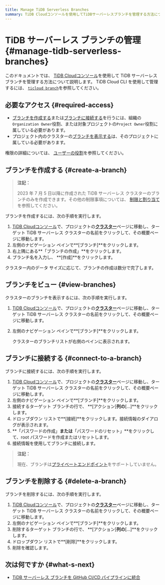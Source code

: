 ```yaml
---
title: Manage TiDB Serverless Branches
summary: TiDB Cloudコンソールを使用してTiDBサーバーレスブランチを管理する方法について説明します。必要なアクセスは、組織の役割に属している必要があります。ブランチを作成するには、TiDB Cloudコンソールでプロジェクトのクラスターページに移動し、ブランチを作成します。ブランチを表示するには、クラスターのブランチを表示します。ブランチに接続するには、接続情報を使用してブランチに接続します。ブランチを削除するには、削除するターゲットブランチの行で削除をクリックします。
---
```


# TiDB サーバーレス ブランチの管理 {#manage-tidb-serverless-branches}

このドキュメントでは、 [TiDB Cloudコンソール](https://tidbcloud.com)を使用して TiDB サーバーレス ブランチを管理する方法について説明します。 TiDB Cloud CLI を使用して管理するには、 [`ticloud branch`](/tidb-cloud/ticloud-branch-create.md)を参照してください。

## 必要なアクセス {#required-access}

-   [ブランチを作成する](#create-a-branch)または[ブランチに接続する](#connect-to-a-branch)を行うには、組織の`Organization Owner`役割、または対象プロジェクトの`Project Owner`役割に属している必要があります。
-   プロジェクト内のクラスターの[ブランチを表示する](#create-a-branch)は、そのプロジェクトに属している必要があります。

権限の詳細については、 [ユーザーの役割](/tidb-cloud/manage-user-access.md#user-roles)を参照してください。

## ブランチを作成する {#create-a-branch}

> **注記：**
>
> 2023 年 7 月 5 日以降に作成された TiDB サーバーレス クラスターのブランチのみを作成できます。その他の制限事項については、 [制限と割り当て](/tidb-cloud/branch-overview.md#limitations-and-quotas)を参照してください。

ブランチを作成するには、次の手順を実行します。

1.  [TiDB Cloudコンソール](https://tidbcloud.com/)で、プロジェクトの[**クラスター**](https://tidbcloud.com/console/clusters)ページに移動し、ターゲット TiDB サーバーレス クラスターの名前をクリックして、その概要ページに移動します。
2.  左側のナビゲーション ペインで**[ブランチ]**をクリックします。
3.  右上隅にある**「ブランチの作成」**をクリックします。
4.  ブランチ名を入力し、 **[作成]**をクリックします。

クラスター内のデータ サイズに応じて、ブランチの作成は数分で完了します。

## ブランチをビュー {#view-branches}

クラスターのブランチを表示するには、次の手順を実行します。

1.  [TiDB Cloudコンソール](https://tidbcloud.com/)で、プロジェクトの[**クラスター**](https://tidbcloud.com/console/clusters)ページに移動し、ターゲット TiDB サーバーレス クラスターの名前をクリックして、その概要ページに移動します。
2.  左側のナビゲーション ペインで**[ブランチ]**をクリックします。

    クラスターのブランチリストが右側のペインに表示されます。

## ブランチに接続する {#connect-to-a-branch}

ブランチに接続するには、次の手順を実行します。

1.  [TiDB Cloudコンソール](https://tidbcloud.com/)で、プロジェクトの[**クラスター**](https://tidbcloud.com/console/clusters)ページに移動し、ターゲット TiDB サーバーレス クラスターの名前をクリックして、その概要ページに移動します。
2.  左側のナビゲーション ペインで**[ブランチ]**をクリックします。
3.  接続するターゲット ブランチの行で、 **[アクション]**列の**[...]**をクリックします。
4.  ドロップダウン リストで**[接続]**をクリックします。接続情報のダイアログが表示されます。
5.  **「パスワードの作成」**または**「パスワードのリセット」**をクリックして、root パスワードを作成またはリセットします。
6.  接続情報を使用してブランチに接続します。

> **注記：**
>
> 現在、ブランチは[プライベートエンドポイント](/tidb-cloud/set-up-private-endpoint-connections-serverless.md)をサポートしていません。

## ブランチを削除する {#delete-a-branch}

ブランチを削除するには、次の手順を実行します。

1.  [TiDB Cloudコンソール](https://tidbcloud.com/)で、プロジェクトの[**クラスター**](https://tidbcloud.com/console/clusters)ページに移動し、ターゲット TiDB サーバーレス クラスターの名前をクリックして、その概要ページに移動します。
2.  左側のナビゲーション ペインで**[ブランチ]**をクリックします。
3.  削除するターゲット ブランチの行で、 **[アクション]**列の**[...]**をクリックします。
4.  ドロップダウン リストで**[削除]**をクリックします。
5.  削除を確認します。

## 次は何ですか {#what-s-next}

-   [TiDB サーバーレス ブランチを GitHub CI/CD パイプラインに統合](/tidb-cloud/branch-github-integration.md)
